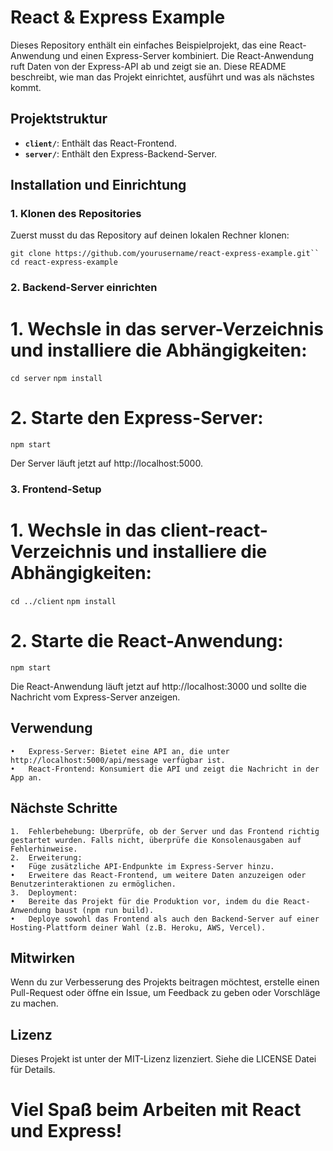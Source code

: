 # React & Express Example

Dieses Repository enthält ein einfaches Beispielprojekt, das eine React-Anwendung und einen Express-Server kombiniert. Die React-Anwendung ruft Daten von der Express-API ab und zeigt sie an. Diese README beschreibt, wie man das Projekt einrichtet, ausführt und was als nächstes kommt.

## Projektstruktur

- **`client/`**: Enthält das React-Frontend.
- **`server/`**: Enthält den Express-Backend-Server.

## Installation und Einrichtung

### 1. Klonen des Repositories

Zuerst musst du das Repository auf deinen lokalen Rechner klonen:

`git clone https://github.com/yourusername/react-express-example.git``
cd react-express-example`

### 2. Backend-Server einrichten 

# 1.	Wechsle in das server-Verzeichnis und installiere die Abhängigkeiten:

`cd server`
`npm install`

# 2.	Starte den Express-Server:

`npm start`

Der Server läuft jetzt auf http://localhost:5000.


### 3. Frontend-Setup

# 1. Wechsle in das client-react-Verzeichnis und installiere die Abhängigkeiten:

`cd ../client`
`npm install`

# 2.	Starte die React-Anwendung:

`npm start`

Die React-Anwendung läuft jetzt auf http://localhost:3000 und sollte die Nachricht vom Express-Server anzeigen.

## Verwendung

	•	Express-Server: Bietet eine API an, die unter http://localhost:5000/api/message verfügbar ist.
	•	React-Frontend: Konsumiert die API und zeigt die Nachricht in der App an.

## Nächste Schritte

	1.	Fehlerbehebung: Überprüfe, ob der Server und das Frontend richtig gestartet wurden. Falls nicht, überprüfe die Konsolenausgaben auf Fehlerhinweise.
	2.	Erweiterung:
	•	Füge zusätzliche API-Endpunkte im Express-Server hinzu.
	•	Erweitere das React-Frontend, um weitere Daten anzuzeigen oder Benutzerinteraktionen zu ermöglichen.
	3.	Deployment:
	•	Bereite das Projekt für die Produktion vor, indem du die React-Anwendung baust (npm run build).
	•	Deploye sowohl das Frontend als auch den Backend-Server auf einer Hosting-Plattform deiner Wahl (z.B. Heroku, AWS, Vercel).

## Mitwirken

Wenn du zur Verbesserung des Projekts beitragen möchtest, erstelle einen Pull-Request oder öffne ein Issue, um Feedback zu geben oder Vorschläge zu machen.

## Lizenz

Dieses Projekt ist unter der MIT-Lizenz lizenziert. Siehe die LICENSE Datei für Details.


# Viel Spaß beim Arbeiten mit React und Express!
